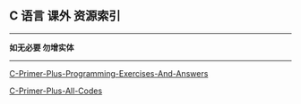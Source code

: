 ## C 语言 课外 资源索引

---

**如无必要 勿增实体**

---

[C-Primer-Plus-Programming-Exercises-And-Answers](https://github.com/yifanzhu1592/C-Primer-Plus-Programming-Exercises-And-Answers)

[C-Primer-Plus-All-Codes](https://github.com/yifanzhu1592/C-Primer-Plus-All-Codes)
